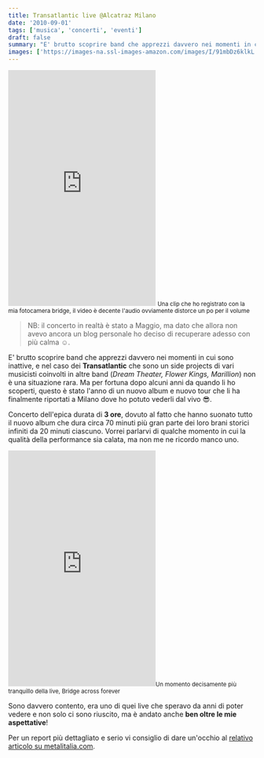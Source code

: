```yaml
---
title: Transatlantic live @Alcatraz Milano
date: '2010-09-01'
tags: ['musica', 'concerti', 'eventi']
draft: false
summary: "E' brutto scoprire band che apprezzi davvero nei momenti in cui sono inattive, e nel caso dei Transatlantic che sono un side projects di vari musicisti coinvolti in altre band (*Dream Theater, Flower Kings, Marillion*) non è una situazione rara. Ma per fortuna dopo alcuni anni da quando li ho scoperti, questo è stato l'anno di un nuovo album e nuovo tour che li ha finalmente riportati a Milano dove ho potuto vederli dal vivo 😎."
images: ['https://images-na.ssl-images-amazon.com/images/I/91mbDz6klkL._AC_SL1417_.jpg']
---
```


<iframe title="vimeo-player" src="https://player.vimeo.com/video/11952011" loading="lazy" class="w-full" height="480" frameborder="0" allowfullscreen></iframe> <small>Una clip che ho registrato con la mia fotocamera bridge, il video è decente l'audio ovviamente distorce un po per il volume</small>

> NB: il concerto in realtà è stato a Maggio, ma dato che allora non avevo ancora un blog personale ho deciso di recuperare adesso con più calma ☺️.

E' brutto scoprire band che apprezzi davvero nei momenti in cui sono inattive, e nel caso dei **Transatlantic** che sono un side projects di vari musicisti coinvolti in altre band (_Dream Theater, Flower Kings, Marillion_) non è una situazione rara. Ma per fortuna dopo alcuni anni da quando li ho scoperti, questo è stato l'anno di un nuovo album e nuovo tour che li ha finalmente riportati a Milano dove ho potuto vederli dal vivo 😎.

Concerto dell'epica durata di **3 ore**, dovuto al fatto che hanno suonato tutto il nuovo album che dura circa 70 minuti più gran parte dei loro brani storici infiniti da 20 minuti ciascuno. Vorrei parlarvi di qualche momento in cui la qualità della performance sia calata, ma non me ne ricordo manco uno.

<iframe title="vimeo-player" src="https://player.vimeo.com/video/11951371" loading="lazy" class="w-full" height="480" frameborder="0" allowfullscreen></iframe><small>Un momento decisamente più tranquillo della live, Bridge across forever</small>

Sono davvero contento, era uno di quei live che speravo da anni di poter vedere e non solo ci sono riuscito, ma è andato anche **ben oltre le mie aspettative**!

Per un report più dettagliato e serio vi consiglio di dare un'occhio al [relativo articolo su metalitalia.com](https://metalitalia.com/live_report/transatlantic/).
